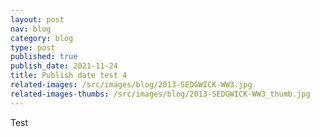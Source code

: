 ```yaml
---
layout: post
nav: blog
category: blog
type: post
published: true
publish_date: 2021-11-24
title: Publish date test 4
related-images: /src/images/blog/2013-SEDGWICK-WW3.jpg
related-images-thumbs: /src/images/blog/2013-SEDGWICK-WW3_thumb.jpg
---
```

Test